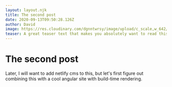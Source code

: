```yaml
---
layout: layout.njk
title: The second post
date: 2020-09-13T09:50:28.126Z
author: David
image: https://res.cloudinary.com/dgnntwrsy/image/upload/c_scale,w_642/v1599990683/flavio-gasperini-GjKPTkhni6Y-unsplash_kgdiht.jpg
teaser: A great teaser text that makes you absolutely want to read this blog post.
---
```


# The second post

Later, I will want to add netlify cms to this, but let's first figure out combining this with a cool angular site
with build-time rendering.
